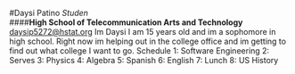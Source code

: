 #Daysi Patino 
_Studen_  
####**High School of Telecommunication Arts and Technology** 
daysip5272@hstat.org 
Im Daysi I am 15 years old and im a sophomore in high school. Right now im helping out in the college office and im getting to find out what college I want to go. 
Schedule 
1: Software Engineering 
2: Serves 
3: Physics 
4: Algebra 
5: Spanish 
6: English 
7: Lunch 
8: US History 
